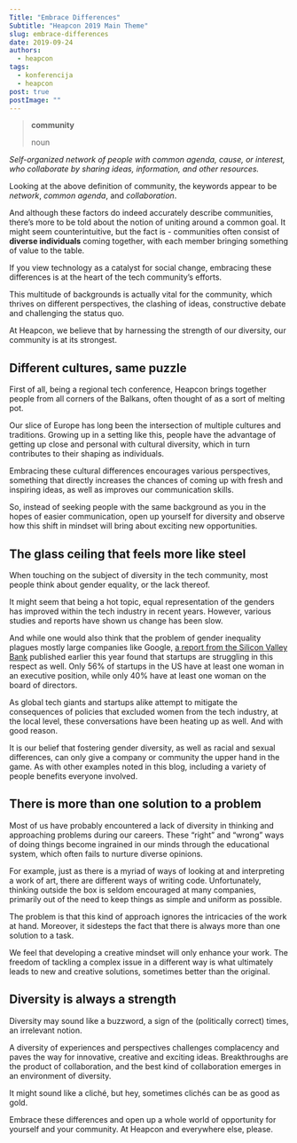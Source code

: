 ```yaml
---
Title: "Embrace Differences"
Subtitle: "Heapcon 2019 Main Theme"
slug: embrace-differences
date: 2019-09-24
authors:
  - heapcon
tags:
  - konferencija
  - heapcon
post: true
postImage: ""
---
```


> **community**
>
> noun

*Self-organized network of people with common agenda, cause, or interest, who collaborate by sharing ideas, information, and other resources.*

Looking at the above definition of community, the keywords appear to be *network*, *common agenda*, and *collaboration*.

And although these factors do indeed accurately describe communities, there’s more to be told about the notion of uniting around a common goal. It might seem counterintuitive, but the fact is - communities often consist of **diverse individuals** coming together, with each member bringing something of value to the table.

If you view technology as a catalyst for social change, embracing these differences is at the heart of the tech community’s efforts.

This multitude of backgrounds is actually vital for the community, which thrives on different perspectives, the clashing of ideas, constructive debate and challenging the status quo.

At Heapcon, we believe that by harnessing the strength of our diversity, our community is at its strongest.

## Different cultures, same puzzle

First of all, being a regional tech conference, Heapcon brings together people from all corners of the Balkans, often thought of as a sort of melting pot.

Our slice of Europe has long been the intersection of multiple cultures and traditions. Growing up in a setting like this, people have the advantage of getting up close and personal with cultural diversity, which in turn contributes to their shaping as individuals.

Embracing these cultural differences encourages various perspectives, something that directly increases the chances of coming up with fresh and inspiring ideas, as well as improves our communication skills.

So, instead of seeking people with the same background as you in the hopes of easier communication, open up yourself for diversity and observe how this shift in mindset will bring about exciting new opportunities.

## The glass ceiling that feels more like steel

When touching on the subject of diversity in the tech community, most people think about gender equality, or the lack thereof.

It might seem that being a hot topic, equal representation of the genders has improved within the tech industry in recent years. However, various studies and reports have shown us change has been slow.

And while one would also think that the problem of gender inequality plagues mostly large companies like Google, [a report from the Silicon Valley Bank](https://www.svb.com/women-in-technology/) published earlier this year found that startups are struggling in this respect as well. Only 56% of startups in the US have at least one woman in an executive position, while only 40% have at least one woman on the board of directors.

As global tech giants and startups alike attempt to mitigate the consequences of policies that excluded women from the tech industry, at the local level, these conversations have been heating up as well. And with good reason.

It is our belief that fostering gender diversity, as well as racial and sexual differences, can only give a company or community the upper hand in the game. As with other examples noted in this blog, including a variety of people benefits everyone involved.

## There is more than one solution to a problem

Most of us have probably encountered a lack of diversity in thinking and approaching problems during our careers. These “right” and “wrong” ways of doing things become ingrained in our minds through the educational system, which often fails to nurture diverse opinions.

For example, just as there is a myriad of ways of looking at and interpreting a work of art, there are different ways of writing code. Unfortunately, thinking outside the box is seldom encouraged at many companies, primarily out of the need to keep things as simple and uniform as possible.

The problem is that this kind of approach ignores the intricacies of the work at hand. Moreover, it sidesteps the fact that there is always more than one solution to a task.

We feel that developing a creative mindset will only enhance your work. The freedom of tackling a complex issue in a different way is what ultimately leads to new and creative solutions, sometimes better than the original.

## Diversity is always a strength

Diversity may sound like a buzzword, a sign of the (politically correct) times, an irrelevant notion.

A diversity of experiences and perspectives challenges complacency and paves the way for innovative, creative and exciting ideas. Breakthroughs are the product of collaboration, and the best kind of collaboration emerges in an environment of diversity.

It might sound like a cliché, but hey, sometimes clichés can be as good as gold.

Embrace these differences and open up a whole world of opportunity for yourself and your community. At Heapcon and everywhere else, please.
